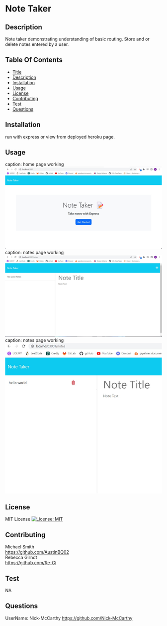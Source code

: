 # Note Taker
 ## Description 
 Note taker demonstrating understanding of basic routing. Store and or delete notes entered by a user.
 ## Table Of Contents 
 - [Title](#title) 
 - [Description](#description) 
 - [Installation](#installation) 
 - [Usage](#usage) 
 - [License](#license) 
 - [Contributing](#contributing) 
 - [Test](#test) 
 - [Questions](#questions) 
 ## Installation 
 run with express or view from deployed heroku page.
 
 ## Usage 
 
 caption: home page working
<br>
![<img src="homepage.jpg" width="250"/>](images/homepage.jpg)
<br>
caption: notes page working
<br>
![<img src="notespage.jpg" width="250"/>](images/notespage.jpg)
<br>
caption: notes page working
<br>
![<img src="savednote.jpg" width="250"/>](images/savednote.jpg)
<br>
 ## License 
 MIT License 
 [![License: MIT](https://img.shields.io/badge/License-MIT-yellow.svg)](https://opensource.org/licenses/MIT) 
 ## Contributing 
 Michael Smith 
 </br>
 https://github.com/AustinBQ02
 </br>
 Rebecca Girndt
 </br>
 https://github.com/Re-Gi
 ## Test 
 NA 
 ## Questions 
 UserName: Nick-McCarthy 
 https://github.com/Nick-McCarthy
